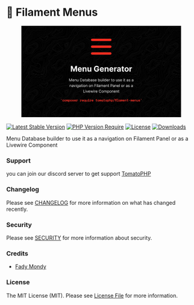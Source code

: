 # 🍔 Filament Menus

<figure><img src="../../.gitbook/assets/3x1io-tomato-menus.jpg" alt=""><figcaption></figcaption></figure>

[![Latest Stable Version](https://camo.githubusercontent.com/19d56d4ea76d60be108867723b647d6126a84de2c02e76da1e2f7959f3eb8c99/68747470733a2f2f706f7365722e707567782e6f72672f746f6d61746f7068702f66696c616d656e742d6d656e75732f76657273696f6e2e737667)](https://packagist.org/packages/tomatophp/filament-menus) [![PHP Version Require](https://camo.githubusercontent.com/6450f6298bc15c54d93b3f8a88922b9b7e7a956b3663598cf11304181ad7772c/687474703a2f2f706f7365722e707567782e6f72672f746f6d61746f7068702f66696c616d656e742d6d656e75732f726571756972652f706870)](https://packagist.org/packages/tomatophp/filament-menus) [![License](https://camo.githubusercontent.com/2d5b87d02d18351d2d457022f71f6cc19ea7fd6d23ab47642c1d352a848a1952/68747470733a2f2f706f7365722e707567782e6f72672f746f6d61746f7068702f66696c616d656e742d6d656e75732f6c6963656e73652e737667)](https://packagist.org/packages/tomatophp/filament-menus) [![Downloads](https://camo.githubusercontent.com/e89c3105b03034db0006ccb72a92ddd4903adff30898361c922c6fd63b859e27/68747470733a2f2f706f7365722e707567782e6f72672f746f6d61746f7068702f66696c616d656e742d6d656e75732f642f746f74616c2e737667)](https://packagist.org/packages/tomatophp/filament-menus)

Menu Database builder to use it as a navigation on Filament Panel or as a Livewire Component

### Support

you can join our discord server to get support [TomatoPHP](https://discord.gg/Xqmt35Uh)

### Changelog

Please see [CHANGELOG](https://github.com/tomatophp/filament-menus/blob/master/CHANGELOG.md) for more information on what has changed recently.

### Security

Please see [SECURITY](https://github.com/tomatophp/filament-menus/blob/master/SECURITY.md) for more information about security.

### Credits

* [Fady Mondy](mailto:info@3x1.io)

### License

The MIT License (MIT). Please see [License File](https://github.com/tomatophp/filament-menus/blob/master/LICENSE.md) for more information.

